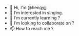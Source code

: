 - 👋 Hi, I’m @hengyjj
- 👀 I’m interested in singing.
- 🌱 I’m currently learning ?
- 💞️ I’m looking to collaborate on ?
- 📫 How to reach me ?

<!---
hengyjj/hengyjj is a ✨ special ✨ repository because its `README.md` (this file) appears on your GitHub profile.
You can click the Preview link to take a look at your changes.
--->
